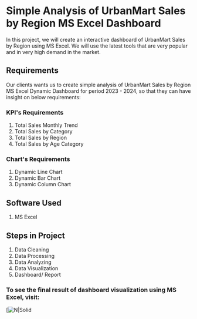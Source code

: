 # Simple Analysis of UrbanMart Sales by Region MS Excel Dashboard

In this project, we will create an interactive dashboard of UrbanMart Sales by Region using MS Excel. We will use the latest tools that are very popular and in very high demand in the market.

## Requirements

Our clients wants us to create simple analysis of UrbanMart Sales by Region MS Excel Dynamic Dashboard for period 2023 - 2024, so that they can have insight on below requirements:

### KPI's Requirements
1. Total Sales Monthly Trend
2. Total Sales by Category
3. Total Sales by Region
4. Total Sales by Age Category

### Chart's Requirements
1. Dynamic Line Chart
2. Dynamic Bar Chart
3. Dynamic Column Chart

## Software Used
1. MS Excel

## Steps in Project
1. Data Cleaning
2. Data Processing
3. Data Analyzing
4. Data Visualization
5. Dashboard/ Report

### To see the final result of dashboard visualization using MS Excel, visit:

[![N|Solid](https://biancaninna.github.io/UrbanMart-Sales-by-Region-Excel-Dashboard-Version-2/)
